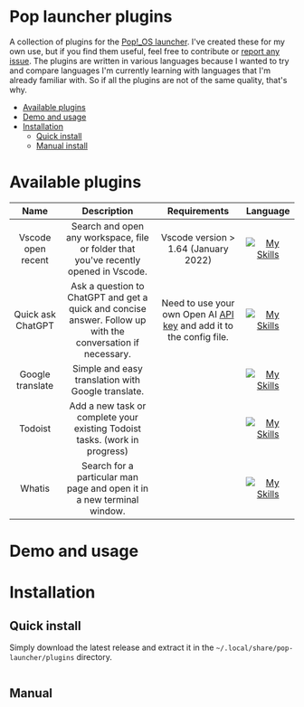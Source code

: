 # Pop launcher plugins

A collection of plugins for the [Pop!\_OS launcher](https://github.com/pop-os/launcher).
I've created these for my own use, but if you find them useful, feel free to contribute or [report any issue](https://github.com/Jeusto/pop-launcher-plugins/issues/new).
The plugins are written in various languages because I wanted to try and compare languages I'm currently learning with languages that I'm already familiar with. So if all the plugins are not of the same quality, that's why.

- [Available plugins](#available-plugins)
- [Demo and usage](#demo-and-usage)
- [Installation](#installation)
  - [Quick install](#quick-install)
  - [Manual install](#manual)

# Available plugins

|        Name        |                                                 Description                                                 |                                                  Requirements                                                  |                                  Language                                   |
| :----------------: | :---------------------------------------------------------------------------------------------------------: | :------------------------------------------------------------------------------------------------------------: | :-------------------------------------------------------------------------: |
| Vscode open recent |            Search and open any workspace, file or folder that you've recently opened in Vscode.             |                                      Vscode version > 1.64 (January 2022)                                      |  [![My Skills](https://skillicons.dev/icons?i=ts)](https://skillicons.dev)  |
| Quick ask ChatGPT  | Ask a question to ChatGPT and get a quick and concise answer. Follow up with the conversation if necessary. | Need to use your own Open AI [API key](https://www.npmjs.com/package/commander) and add it to the config file. |  [![My Skills](https://skillicons.dev/icons?i=go)](https://skillicons.dev)  |
|  Google translate  |                             Simple and easy translation with Google translate.                              |                                                                                                                | [![My Skills](https://skillicons.dev/icons?i=rust)](https://skillicons.dev) |
|      Todoist       |                 Add a new task or complete your existing Todoist tasks. (work in progress)                  |                                                                                                                |  [![My Skills](https://skillicons.dev/icons?i=ts)](https://skillicons.dev)  |
|       Whatis       |                   Search for a particular man page and open it in a new terminal window.                    |                                                                                                                |  [![My Skills](https://skillicons.dev/icons?i=py)](https://skillicons.dev)  |

# Demo and usage

# Installation

## Quick install

Simply download the latest release and extract it in the `~/.local/share/pop-launcher/plugins` directory.

```bash

```

## Manual

```sh

```
